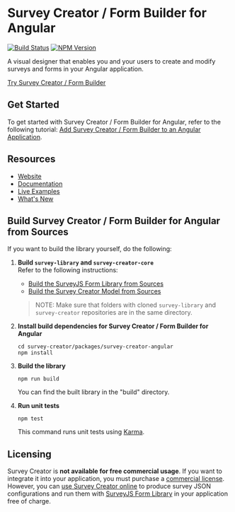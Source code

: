 # Survey Creator / Form Builder for Angular

[![Build Status](https://dev.azure.com/SurveyJS/SurveyJS%20Integration%20Tests/_apis/build/status/SurveyJS%20Creator?branchName=master)](https://dev.azure.com/SurveyJS/SurveyJS%20Integration%20Tests/_build/latest?definitionId=8&branchName=master)
<a href="https://www.npmjs.com/package/survey-creator"><img alt="NPM Version" src="https://img.shields.io/npm/v/survey-creator.svg" data-canonical-src="https://img.shields.io/npm/v/survey-creator.svg" style="max-width:100%;"></a>

A visual designer that enables you and your users to create and modify surveys and forms in your Angular application.

[Try Survey Creator / Form Builder](https://surveyjs.io/create-survey)

## Get Started

To get started with Survey Creator / Form Builder for Angular, refer to the following tutorial: [Add Survey Creator / Form Builder to an Angular Application](https://surveyjs.io/Documentation/Survey-Creator?id=get-started-angular).

## Resources

- [Website](https://surveyjs.io/)
- [Documentation](https://surveyjs.io/Documentation/Survey-Creator)
- [Live Examples](https://surveyjs.io/survey-creator/examples/free-nps-survey-template/angular)
- [What's New](https://surveyjs.io/WhatsNew)

## Build Survey Creator / Form Builder for Angular from Sources

If you want to build the library yourself, do the following:

1. **Build `survey-library` and `survey-creator-core`**\
    Refer to the following instructions:

    - [Build the SurveyJS Form Library from Sources](https://github.com/surveyjs/survey-library#build-the-surveyjs-form-library-from-sources)
    - [Build the Survey Creator Model from Sources](https://github.com/surveyjs/survey-creator/tree/master/packages/survey-creator-core#build-the-survey-creator-model-from-sources)

    > NOTE: Make sure that folders with cloned `survey-library` and `survey-creator` repositories are in the same directory.

2.  **Install build dependencies for Survey Creator / Form Builder for Angular**

    ```
    cd survey-creator/packages/survey-creator-angular
    npm install
    ```

3.  **Build the library**

    ```
    npm run build
    ```

    You can find the built library in the "build" directory.

4.  **Run unit tests**

    ```
    npm test
    ```
    This command runs unit tests using [Karma](https://karma-runner.github.io/0.13/index.html).

## Licensing

Survey Creator is **not available for free commercial usage**. If you want to integrate it into your application, you must purchase a [commercial license](https://surveyjs.io/licensing). However, you can [use Survey Creator online](https://surveyjs.io/create-survey) to produce survey JSON configurations and run them with [SurveyJS Form Library](https://surveyjs.io/form-library/documentation/overview) in your application free of charge.
